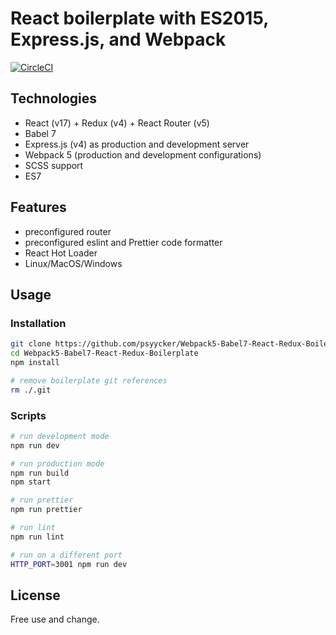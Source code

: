 # React boilerplate with ES2015, Express.js, and Webpack

[![CircleCI](https://circleci.com/gh/psyycker/Webpack5-Babel7-React-Redux-Boilerplate.svg?style=svg)](https://circleci.com/gh/psyycker/Webpack4-Babel7-React-Redux-Boilerplate)

## Technologies

- React (v17) + Redux (v4) + React Router (v5)
- Babel 7
- Express.js (v4) as production and development server
- Webpack 5 (production and development configurations)
- SCSS support
- ES7

## Features
- preconfigured router
- preconfigured eslint and Prettier code formatter
- React Hot Loader
- Linux/MacOS/Windows

## Usage

### Installation
```bash
git clone https://github.com/psyycker/Webpack5-Babel7-React-Redux-Boilerplate.git
cd Webpack5-Babel7-React-Redux-Boilerplate
npm install

# remove boilerplate git references
rm ./.git
```

### Scripts
```bash
# run development mode
npm run dev

# run production mode
npm run build
npm start

# run prettier
npm run prettier

# run lint
npm run lint

# run on a different port
HTTP_PORT=3001 npm run dev
```

## License
Free use and change.
